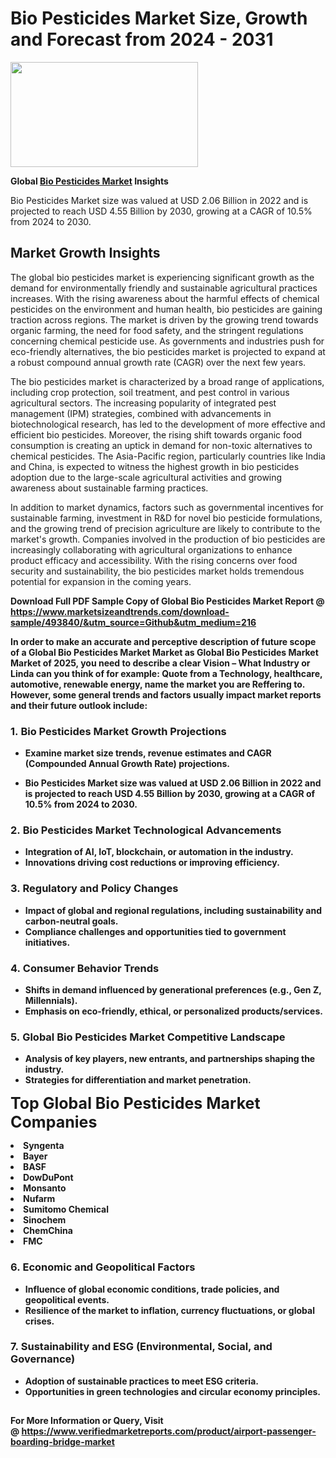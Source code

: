 <H1>Bio Pesticides Market Size, Growth and Forecast from 2024 - 2031</H1><img class="aligncenter size-medium wp-image-584254" src="https://thirdeyenews.in/wp-content/uploads/2024/09/Global-Market-Research-300x168.jpeg" alt="" width="300" height="168" /><p><strong>Global&nbsp;<a href="https://www.marketsizeandtrends.com/download-sample/493840/&amp;utm_source=Github&utm_medium=216">Bio Pesticides Market</a> Insights</strong></p><p>Bio Pesticides Market size was valued at USD 2.06 Billion in 2022 and is projected to reach USD 4.55 Billion by 2030, growing at a CAGR of 10.5% from 2024 to 2030.</p><p><h2>Market Growth Insights</h2> <p>The global bio pesticides market is experiencing significant growth as the demand for environmentally friendly and sustainable agricultural practices increases. With the rising awareness about the harmful effects of chemical pesticides on the environment and human health, bio pesticides are gaining traction across regions. The market is driven by the growing trend towards organic farming, the need for food safety, and the stringent regulations concerning chemical pesticide use. As governments and industries push for eco-friendly alternatives, the bio pesticides market is projected to expand at a robust compound annual growth rate (CAGR) over the next few years.</p> <p><strong></strong></p> <p>The bio pesticides market is characterized by a broad range of applications, including crop protection, soil treatment, and pest control in various agricultural sectors. The increasing popularity of integrated pest management (IPM) strategies, combined with advancements in biotechnological research, has led to the development of more effective and efficient bio pesticides. Moreover, the rising shift towards organic food consumption is creating an uptick in demand for non-toxic alternatives to chemical pesticides. The Asia-Pacific region, particularly countries like India and China, is expected to witness the highest growth in bio pesticides adoption due to the large-scale agricultural activities and growing awareness about sustainable farming practices.</p> <p>In addition to market dynamics, factors such as governmental incentives for sustainable farming, investment in R&D for novel bio pesticide formulations, and the growing trend of precision agriculture are likely to contribute to the market's growth. Companies involved in the production of bio pesticides are increasingly collaborating with agricultural organizations to enhance product efficacy and accessibility. With the rising concerns over food security and sustainability, the bio pesticides market holds tremendous potential for expansion in the coming years.</p> <p><strong></p><p><span class=""><strong>Download Full PDF Sample Copy of Global Bio Pesticides Market Report</strong> @ <a href="https://www.marketsizeandtrends.com/download-sample/493840/&amp;utm_source=Github&utm_medium=216" target="_blank">https://www.marketsizeandtrends.com/download-sample/493840/&amp;utm_source=Github&utm_medium=216</a></span></p><p>In order to make an accurate and perceptive description of future scope of a Global&nbsp;Bio Pesticides Market Market as Global&nbsp;Bio Pesticides Market Market of 2025, you need to describe a clear Vision &ndash; What Industry or Linda can you think of for example: Quote from a Technology, healthcare, automotive, renewable energy, name the market you are Reffering to. However, some general trends and factors usually impact market reports and their future outlook include:</p><h3>1.&nbsp;<strong>Bio Pesticides Market Growth Projections</strong></h3><ul><li>Examine market size trends, revenue estimates and CAGR (Compounded Annual Growth Rate) projections.</li><li><p>Bio Pesticides Market size was valued at USD 2.06 Billion in 2022 and is projected to reach USD 4.55 Billion by 2030, growing at a CAGR of 10.5% from 2024 to 2030.</p></li></ul><h3>2.&nbsp;<strong>Bio Pesticides Market Technological Advancements</strong></h3><ul><li>Integration of AI, IoT, blockchain, or automation in the industry.</li><li>Innovations driving cost reductions or improving efficiency.</li></ul><h3>3.&nbsp;<strong>Regulatory and Policy Changes</strong></h3><ul><li>Impact of global and regional regulations, including sustainability and carbon-neutral goals.</li><li>Compliance challenges and opportunities tied to government initiatives.</li></ul><h3>4.&nbsp;<strong>Consumer Behavior Trends</strong></h3><ul><li>Shifts in demand influenced by generational preferences (e.g., Gen Z, Millennials).</li><li>Emphasis on eco-friendly, ethical, or personalized products/services.</li></ul><h3>5.&nbsp;<strong>Global Bio Pesticides Market Competitive Landscape</strong></h3><ul><li>Analysis of key players, new entrants, and partnerships shaping the industry.</li><li>Strategies for differentiation and market penetration.</li></ul><p data-pm-slice="1 1 []"><span style="color: inherit; font-family: inherit; font-size: 25px;">Top Global Bio Pesticides Market Companies</span></p><div class="" data-test-id=""><p><li>Syngenta</li><li> Bayer</li><li> BASF</li><li> DowDuPont</li><li> Monsanto</li><li> Nufarm</li><li> Sumitomo Chemical</li><li> Sinochem</li><li> ChemChina</li><li> FMC</li></p></div><h3>6.&nbsp;<strong>Economic and Geopolitical Factors</strong></h3><ul><li>Influence of global economic conditions, trade policies, and geopolitical events.</li><li>Resilience of the market to inflation, currency fluctuations, or global crises.</li></ul><h3>7.&nbsp;<strong>Sustainability and ESG (Environmental, Social, and Governance)</strong></h3><ul><li>Adoption of sustainable practices to meet ESG criteria.</li><li>Opportunities in green technologies and circular economy principles.</li></ul><h2><strong style="font-size: 14px;">For More Information or Query, Visit @&nbsp;</strong><a style="background-color: #ffffff; font-size: 14px;" href="https://www.marketsizeandtrends.com/report/bio-pesticides-market/" target="_blank">https://www.verifiedmarketreports.com/product/airport-passenger-boarding-bridge-market</a></h2>
